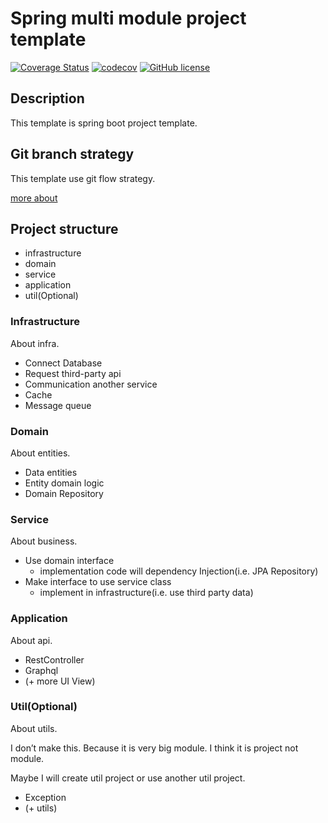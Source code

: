 # Spring multi module project template

[![Coverage Status](https://coveralls.io/repos/github/comstering/spring-multimodule-kotlin-template/badge.svg?branch=develop)](https://coveralls.io/github/comstering/spring-multimodule-kotlin-template?branch=develop)
[![codecov](https://codecov.io/gh/comstering/spring-multimodule-kotlin-template/branch/develop/graph/badge.svg?token=IS7DDLA7F7)](https://codecov.io/gh/comstering/spring-multimodule-kotlin-template)
[![GitHub license](https://img.shields.io/badge/license-MIT-blue.svg)](https://github.com/comstering/spring-multimodule-kotlin-template/blob/develop/LICENSE)

## Description

This template is spring boot project template.

## Git branch strategy

This template use git flow strategy.

[more about](.github/workflows)

## Project structure

- infrastructure
- domain
- service
- application
- util(Optional)

### Infrastructure

About infra.

- Connect Database
- Request third-party api
- Communication another service
- Cache
- Message queue

### Domain

About entities.

- Data entities
- Entity domain logic
- Domain Repository

### Service

About business.

- Use domain interface
    - implementation code will dependency Injection(i.e. JPA Repository)
- Make interface to use service class
    - implement in infrastructure(i.e.  use third party data)

### Application

About api.

- RestController
- Graphql
- (+ more UI View)

### Util(Optional)

About utils.

I don’t make this. Because it is very big module. I think it is project not module.

Maybe I will create util project or use another util project.

- Exception
- (+ utils)
